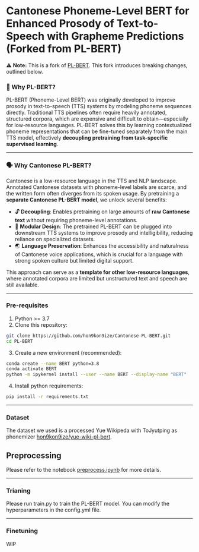 # Cantonese Phoneme-Level BERT for Enhanced Prosody of Text-to-Speech with Grapheme Predictions (Forked from PL-BERT)

⚠️ **Note:** This is a fork of [PL-BERT](https://github.com/hon9kon9ize/Cantonese-PL-BERT). This fork introduces breaking changes, outlined below.

### 🧠 Why PL-BERT?

PL-BERT (Phoneme-Level BERT) was originally developed to improve prosody in text-to-speech (TTS) systems by modeling phoneme sequences directly. Traditional TTS pipelines often require heavily annotated, structured corpora, which are expensive and difficult to obtain—especially for low-resource languages. PL-BERT solves this by learning contextualized phoneme representations that can be fine-tuned separately from the main TTS model, effectively **decoupling pretraining from task-specific supervised learning**.

---

### 🗣️ Why Cantonese PL-BERT?

Cantonese is a low-resource language in the TTS and NLP landscape. Annotated Cantonese datasets with phoneme-level labels are scarce, and the written form often diverges from its spoken usage. By pretraining a **separate Cantonese PL-BERT model**, we unlock several benefits:

- 🔓 **Decoupling**: Enables pretraining on large amounts of **raw Cantonese text** without requiring phoneme-level annotations.
- 🧩 **Modular Design**: The pretrained PL-BERT can be plugged into downstream TTS systems to improve prosody and intelligibility, reducing reliance on specialized datasets.
- 🌏 **Language Preservation**: Enhances the accessibility and naturalness of Cantonese voice applications, which is crucial for a language with strong spoken culture but limited digital support.

This approach can serve as a **template for other low-resource languages**, where annotated corpora are limited but unstructured text and speech are still available.

---

### Pre-requisites

1. Python >= 3.7
2. Clone this repository:

```bash
git clone https://github.com/hon9kon9ize/Cantonese-PL-BERT.git
cd PL-BERT
```

3. Create a new environment (recommended):

```bash
conda create --name BERT python=3.8
conda activate BERT
python -m ipykernel install --user --name BERT --display-name "BERT"
```

4. Install python requirements:

```bash
pip install -r requirements.txt
```

---

### Dataset

The dataset we used is a processed Yue Wikipeda with ToJyutping as phonemizer [hon9kon9ize/yue-wiki-pl-bert](https://huggingface.co/datasets/hon9kon9ize/yue-wiki-pl-bert).

## Preprocessing

Please refer to the notebook [preprocess.ipynb](https://github.com/hon9kon9ize/Cantonese-PL-BERT/blob/main/preprocess.ipynb) for more details.

---

### Trianing

Please run train.py to train the PL-BERT model. You can modify the hyperparameters in the config.yml file.

---

### Finetuning

WIP
